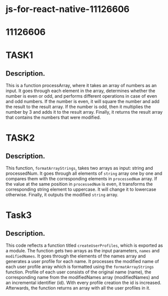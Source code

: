 # js-for-react-native-11126606

# 11126606

# TASK1

## Description.

This is a function processArray, where it takes an array of numbers as an input. It goes through each element in the array, determines whether the number is even or odd, and performs different operations in case of even and odd numbers. If the number is even, it will square the number and add the result to the result array. If the number is odd, then it multiplies the number by 3 and adds it to the result array. Finally, it returns the result array that contains the numbers that were modified.

# TASK2

## Description.

This function, `formatArrayStrings`, takes two arrays as input: string and processedNum. It goes through all elements of `string` array one by one and compares them with the corresponding elements in `processedNum` array. If the value at the same position in `processedNum` is even, it transforms the corresponding string element to uppercase. It will change it to lowercase otherwise. Finally, it outputs the modified `string` array.

# Task3

## Description.

This code reflects a function titled `createUserProfiles`, which is exported as a module. The function gets two arrays as the input parameters, `names` and `modifiedNames`. It goes through the elements of the names array and generates a user profile for each name. It processes the modified name of each user profile array which is formatted using the `formatArrayStrings` function. Profile of each user consists of the original name (name), the corresponding name from the modifiedNames array (modifiedNames) and an incremental identifier (id). With every profile creation the id is increased. Afterwards, the function returns an array with all the user profiles in it.
